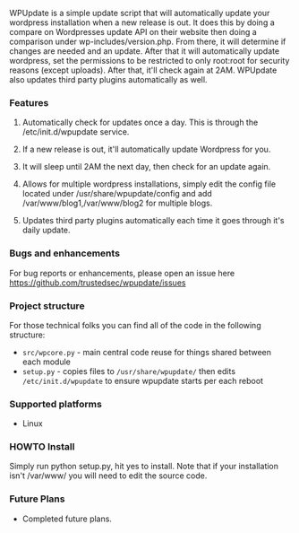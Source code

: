 WPUpdate is a simple update script that will automatically update your wordpress installation when a new release is out.  It does this by doing a compare on Wordpresses update API on their website then doing a comparison under wp-includes/version.php. From there, it will determine if changes are needed and an update. After that it will automatically update wordpress, set the permissions to be restricted to only root:root for security reasons (except uploads). After that, it'll check again at 2AM. WPUpdate also updates third party plugins automatically as well.

### Features

1. Automatically check for updates once a day. This is through the /etc/init.d/wpupdate service.

2. If a new release is out, it'll automatically update Wordpress for you.

3. It will sleep until 2AM the next day, then check for an update again.

4. Allows for multiple wordpress installations, simply edit the config file located under /usr/share/wpupdate/config and add /var/www/blog1,/var/www/blog2 for multiple blogs.

5. Updates third party plugins automatically each time it goes through it's daily update.

### Bugs and enhancements

For bug reports or enhancements, please open an issue here https://github.com/trustedsec/wpupdate/issues

### Project structure

For those technical folks you can find all of the code in the following structure:

- ```src/wpcore.py``` - main central code reuse for things shared between each module
- ```setup.py``` - copies files to ```/usr/share/wpupdate/``` then edits ```/etc/init.d/wpupdate``` to ensure wpupdate starts per each reboot

### Supported platforms

- Linux

### HOWTO Install

Simply run python setup.py, hit yes to install. Note that if your installation isn't /var/www/ you will need to edit the source code.

### Future Plans

- Completed future plans.
